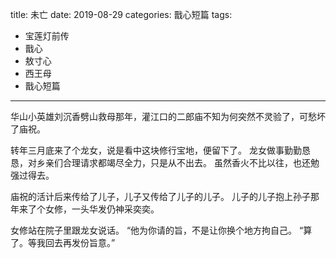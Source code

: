 title:	未亡
date:	2019-08-29
categories: 戬心短篇
tags:
- 宝莲灯前传
- 戬心
- 敖寸心
- 西王母
- 戬心短篇
---

华山小英雄刘沉香劈山救母那年，灌江口的二郎庙不知为何突然不灵验了，可愁坏了庙祝。
<!--more-->
转年三月底来了个龙女，说是看中这块修行宝地，便留下了。
龙女做事勤勤恳恳，对乡亲们合理请求都竭尽全力，只是从不出去。
虽然香火不比以往，也还勉强过得去。

庙祝的活计后来传给了儿子，儿子又传给了儿子的儿子。
儿子的儿子抱上孙子那年来了个女修，一头华发仍神采奕奕。

女修站在院子里跟龙女说话。
“他为你请的旨，不是让你换个地方拘自己。
“算了。等我回去再发份旨意。”
